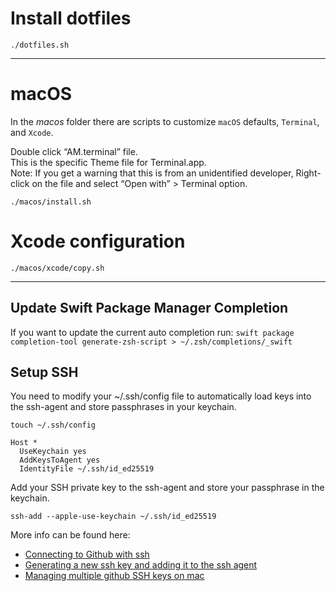 # Install dotfiles

```
./dotfiles.sh
```

---

# macOS

In the *macos* folder there are scripts to customize `macOS` defaults, `Terminal`, and `Xcode`.

Double click “AM.terminal” file.  
This is the specific Theme file for Terminal.app.   
Note: If you get a warning that this is from an unidentified developer, Right-click on the file and select “Open with” > Terminal option.

```
./macos/install.sh
```

# Xcode configuration

```
./macos/xcode/copy.sh
```

---

## Update Swift Package Manager Completion

If you want to update the current auto completion run:
`swift package completion-tool generate-zsh-script > ~/.zsh/completions/_swift`

## Setup SSH

You need to modify your ~/.ssh/config file to automatically load keys into the ssh-agent and store passphrases in your keychain.

`touch ~/.ssh/config`

```
Host *
  UseKeychain yes
  AddKeysToAgent yes
  IdentityFile ~/.ssh/id_ed25519
```

Add your SSH private key to the ssh-agent and store your passphrase in the keychain.

```
ssh-add --apple-use-keychain ~/.ssh/id_ed25519

```

More info can be found here:

- [Connecting to Github with ssh](https://help.github.com/en/articles/connecting-to-github-with-ssh)
- [Generating a new ssh key and adding it to the ssh agent](https://help.github.com/en/articles/generating-a-new-ssh-key-and-adding-it-to-the-ssh-agent)
- [Managing multiple github SSH keys on mac](https://samwize.com/2022/04/06/managing-multiple-github-ssh-keys-on-mac/)